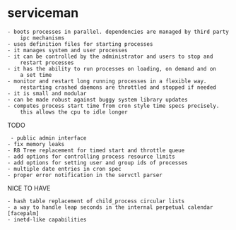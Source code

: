 serviceman
==========

    - boots processes in parallel. dependencies are managed by third party
        ipc mechanisms
    - uses definition files for starting processes
    - it manages system and user processes
    - it can be controlled by the administrator and users to stop and
        restart processes
    - it has the ability to run processes on loading, on demand and on
        a set time
    - monitor and restart long running processes in a flexible way.
        restarting crashed daemons are throttled and stopped if needed
    - it is small and modular
    - can be made robust against buggy system library updates
    - computes process start time from cron style time specs precisely.
        this allows the cpu to idle longer

TODO

     - public admin interface
    - fix memory leaks
    - RB Tree replacement for timed start and throttle queue
    - add options for controlling process resource limits
    - add options for setting user and group ids of processes
    - multiple date entries in cron spec
    - proper error notification in the servctl parser

NICE TO HAVE

    - hash table replacement of child_process circular lists
    - a way to handle leap seconds in the internal perpetual calendar [facepalm]
    - inetd-like capabilities 
